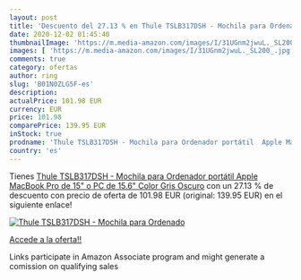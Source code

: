 ```yaml
---
layout: post
title: 'Descuento del 27.13 % en Thule TSLB317DSH - Mochila para Ordenado'
date: 2020-12-02 01:45:40
thumbnailImage: 'https://m.media-amazon.com/images/I/31UGnm2jwuL._SL200_.jpg'
images: [ 'https://m.media-amazon.com/images/I/31UGnm2jwuL._SL200_.jpg' ]
comments: true
category: ofertas
author: ring
slug: 'B01N0ZLG5F-es'
description:
actualPrice: 101.98 EUR
currency: EUR
price: 101.98
comparePrice: 139.95 EUR
inStock: true
prodname: 'Thule TSLB317DSH - Mochila para Ordenador portátil  Apple MacBook Pro de 15" o PC de 15.6"  Color Gris Oscuro'
country: 'es'
---
```


Tienes [Thule TSLB317DSH - Mochila para Ordenador portátil  Apple MacBook Pro de 15" o PC de 15.6"  Color Gris Oscuro](https://www.amazon.es/dp/B01N0ZLG5F/?tag=tolees-21) con un 27.13 % de descuento con precio de oferta de 101.98 EUR (original: 139.95 EUR) en el siguiente enlace!

[![Thule TSLB317DSH - Mochila para Ordenado](https://m.media-amazon.com/images/I/31UGnm2jwuL._SL200_.jpg)](https://www.amazon.es/dp/B01N0ZLG5F/?tag=tolees-21)

[Accede a la oferta!!](https://www.amazon.es/dp/B01N0ZLG5F/?tag=tolees-21)

Links participate in Amazon Associate program and might generate a comission on qualifying sales


